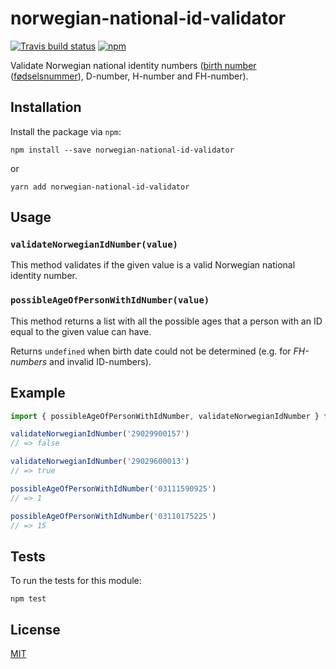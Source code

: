# norwegian-national-id-validator

[![Travis build status](https://travis-ci.org/mikaello/norwegian-national-id-validator.svg?branch=master)](https://travis-ci.org/mikaello/norwegian-national-id-validator)
[![npm](https://img.shields.io/npm/v/norwegian-national-id-validator.svg?style=flat-square)](https://www.npmjs.com/package/norwegian-national-id-validator)

Validate Norwegian national identity numbers ([birth number](https://en.wikipedia.org/wiki/National_identification_number#Norway) ([fødselsnummer](https://no.wikipedia.org/wiki/F%C3%B8dselsnummer)), D-number, H-number and FH-number).

## Installation

Install the package via `npm`:
```
npm install --save norwegian-national-id-validator
```
or
```
yarn add norwegian-national-id-validator
```


## Usage

### `validateNorwegianIdNumber(value)`
This method validates if the given value is a valid Norwegian national identity number.

### `possibleAgeOfPersonWithIdNumber(value)`
This method returns a list with all the possible ages that a person with an ID equal to the given value can have. 

Returns `undefined` when birth date could not be determined (e.g. for _FH-numbers_ and invalid ID-numbers).

## Example

```js
import { possibleAgeOfPersonWithIdNumber, validateNorwegianIdNumber } from 'norwegian-national-id-validator'

validateNorwegianIdNumber('29029900157')
// => false

validateNorwegianIdNumber('29029600013')
// => true

possibleAgeOfPersonWithIdNumber('03111590925')
// => 1

possibleAgeOfPersonWithIdNumber('03110175225')
// => 15
```

## Tests

To run the tests for this module:

```
npm test
```


## License

[MIT](LICENSE)
